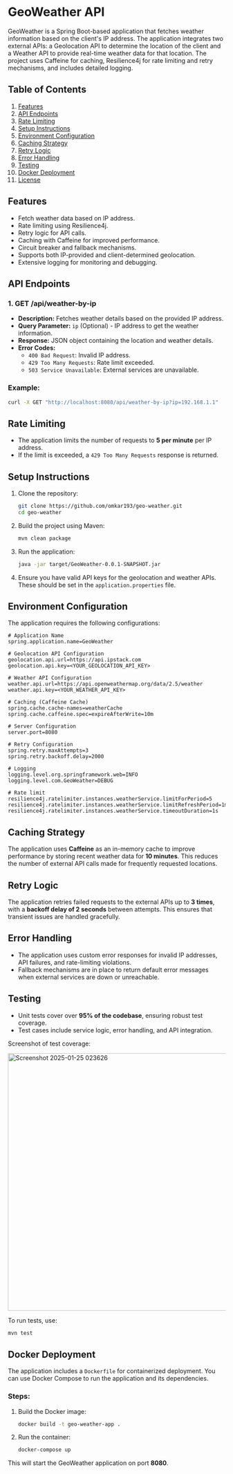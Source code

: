 # GeoWeather API

GeoWeather is a Spring Boot-based application that fetches weather information based on the client's IP address. The application integrates two external APIs: a Geolocation API to determine the location of the client and a Weather API to provide real-time weather data for that location. The project uses Caffeine for caching, Resilience4j for rate limiting and retry mechanisms, and includes detailed logging.

## Table of Contents
1. [Features](#features)
2. [API Endpoints](#api-endpoints)
3. [Rate Limiting](#rate-limiting)
4. [Setup Instructions](#setup-instructions)
5. [Environment Configuration](#environment-configuration)
6. [Caching Strategy](#caching-strategy)
7. [Retry Logic](#retry-logic)
8. [Error Handling](#error-handling)
9. [Testing](#testing)
10. [Docker Deployment](#docker-deployment)
11. [License](#license)

## Features
- Fetch weather data based on IP address.
- Rate limiting using Resilience4j.
- Retry logic for API calls.
- Caching with Caffeine for improved performance.
- Circuit breaker and fallback mechanisms.
- Supports both IP-provided and client-determined geolocation.
- Extensive logging for monitoring and debugging.

## API Endpoints

### 1. **GET /api/weather-by-ip**
- **Description:** Fetches weather details based on the provided IP address.
- **Query Parameter:** `ip` (Optional) - IP address to get the weather information.
- **Response:** JSON object containing the location and weather details.
- **Error Codes:**
  - `400 Bad Request`: Invalid IP address.
  - `429 Too Many Requests`: Rate limit exceeded.
  - `503 Service Unavailable`: External services are unavailable.

### Example:
```bash
curl -X GET "http://localhost:8080/api/weather-by-ip?ip=192.168.1.1"
```

## Rate Limiting
- The application limits the number of requests to **5 per minute** per IP address.
- If the limit is exceeded, a `429 Too Many Requests` response is returned.

## Setup Instructions
1. Clone the repository:
   ```bash
   git clone https://github.com/omkar193/geo-weather.git
   cd geo-weather
   ```
2. Build the project using Maven:
   ```bash
   mvn clean package
   ```
3. Run the application:
   ```bash
   java -jar target/GeoWeather-0.0.1-SNAPSHOT.jar
   ```
4. Ensure you have valid API keys for the geolocation and weather APIs. These should be set in the `application.properties` file.

## Environment Configuration
The application requires the following configurations:

```properties
# Application Name
spring.application.name=GeoWeather

# Geolocation API Configuration
geolocation.api.url=https://api.ipstack.com
geolocation.api.key=<YOUR_GEOLOCATION_API_KEY>

# Weather API Configuration
weather.api.url=https://api.openweathermap.org/data/2.5/weather
weather.api.key=<YOUR_WEATHER_API_KEY>

# Caching (Caffeine Cache)
spring.cache.cache-names=weatherCache
spring.cache.caffeine.spec=expireAfterWrite=10m

# Server Configuration
server.port=8080

# Retry Configuration 
spring.retry.maxAttempts=3
spring.retry.backoff.delay=2000

# Logging 
logging.level.org.springframework.web=INFO
logging.level.com.GeoWeather=DEBUG

# Rate limit
resilience4j.ratelimiter.instances.weatherService.limitForPeriod=5
resilience4j.ratelimiter.instances.weatherService.limitRefreshPeriod=1m
resilience4j.ratelimiter.instances.weatherService.timeoutDuration=1s
```

## Caching Strategy
The application uses **Caffeine** as an in-memory cache to improve performance by storing recent weather data for **10 minutes**. This reduces the number of external API calls made for frequently requested locations.

## Retry Logic
The application retries failed requests to the external APIs up to **3 times**, with a **backoff delay of 2 seconds** between attempts. This ensures that transient issues are handled gracefully.

## Error Handling
- The application uses custom error responses for invalid IP addresses, API failures, and rate-limiting violations.
- Fallback mechanisms are in place to return default error messages when external services are down or unreachable.

## Testing
- Unit tests cover over **95% of the codebase**, ensuring robust test coverage.
- Test cases include service logic, error handling, and API integration.

Screenshot of test coverage:


<img width="596" alt="Screenshot 2025-01-25 023626" src="https://github.com/user-attachments/assets/319394ac-e654-43e2-a3a4-eb10b3c3e06c" />




To run tests, use:
```bash
mvn test
```

## Docker Deployment
The application includes a `Dockerfile` for containerized deployment. You can use Docker Compose to run the application and its dependencies.

### Steps:
1. Build the Docker image:
   ```bash
   docker build -t geo-weather-app .
   ```
2. Run the container:
   ```bash
   docker-compose up
   ```

This will start the GeoWeather application on port **8080**.
